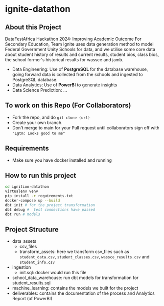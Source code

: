 # ignite-datathon

## About this Project

DataFestAfrica Hackathon 2024: Improving  Academic Outcome For Secondary Education, Team Ignite uses data generation method to model Federal Government Unity Schools for data, and we utilise
some core data about student history of results and current results, student bios, class bios, the school former's historical results for wassce and jamb.

- Data Engineering: Use of **PostgreSQL** for the database warehouse, going forward data is collected from the schools and ingested to PostgreSQL database.
- Data Analytics: Use of **PowerBI** to generate insights
- Data Science Prediction: ...

## To work on this Repo (For Collaborators)

- Fork the repo, and do `git clone (url)`
- Create your own branch.
- Don't merge to main for your Pull request until collaborators sign off with `"Lgtm: Looks good to me"`

## Requirements

- Make sure you have docker installed and running
  
## How to run this project

```sh
cd ignition-datathon
virtualenv venv
pip install -r requirements.txt
docker-compose up --build
dbt init # for the project transformation
dbt debug #  test connections have passed
dbt run # models
```

## Project Structure

- data_assets
  - csv_files
  - transform_assets: here we transform csv_files such as `student_data.csv`, `student_classes.csv`, `wassce_results.csv` and `student_info.csv`
- ingestion  
  - init.sql:  docker would run this file
- school_data_warehouse: run dbt models for transformation for student_results.sql
- machine_learning: contains the models we built for the project
- deliverables: contains the documentation of the process and Analytics Report (of PowerBI)
